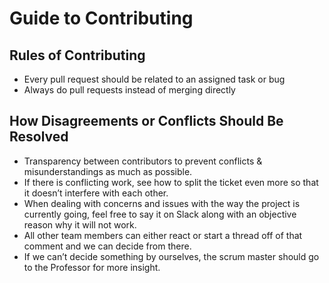 # Guide to Contributing

## Rules of Contributing
- Every pull request should be related to an assigned task or bug
- Always do pull requests instead of merging directly

## How Disagreements or Conflicts Should Be Resolved
- Transparency between contributors to prevent conflicts & misunderstandings as much as possible.
- If there is conflicting work, see how to split the ticket even more so that it doesn’t interfere with each other.
- When dealing with concerns and issues with the way the project is currently going, feel free to say it on Slack along with an objective reason why it will not work.
- All other team members can either react or start a thread off of that comment and we can decide from there.
- If we can’t decide something by ourselves, the scrum master should go to the Professor for more insight.


